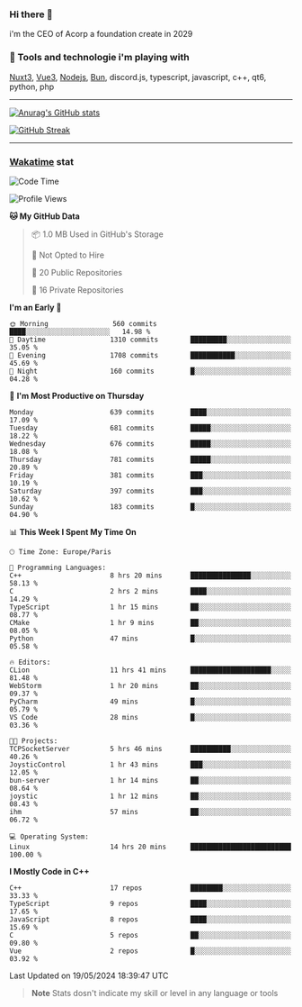 ### Hi there 👋

i'm the CEO of Acorp a foundation create in 2029  

### 🧰 Tools and technologie i'm playing with

[Nuxt3](https://nuxt.com), [Vue3](https://vuejs.org/), [Nodejs](https://nodejs.org), [Bun](https://bun.sh/), discord.js, typescript, javascript, c++, qt6, python, php

---

[![Anurag's GitHub stats](https://github-readme-stats.vercel.app/api?username=ackimixs&show_icons=true&theme=github_dark&count_private=true)](https://www.ackimixs.xyz)

[![GitHub Streak](https://github-readme-streak-stats.herokuapp.com?user=Ackimixs&theme=github-dark-blue&date_format=j%20M%5B%20Y%5D&mode=weekly)](https://git.io/streak-stats)

---
 
 ### [Wakatime](https://wakatime.com/) stat

<!--START_SECTION:waka-->
![Code Time](http://img.shields.io/badge/Code%20Time-1%2C111%20hrs%2039%20mins-blue)

![Profile Views](http://img.shields.io/badge/Profile%20Views-0-blue)

**🐱 My GitHub Data** 

> 📦 1.0 MB Used in GitHub's Storage 
 > 
> 🚫 Not Opted to Hire
 > 
> 📜 20 Public Repositories 
 > 
> 🔑 16 Private Repositories 
 > 
**I'm an Early 🐤** 

```text
🌞 Morning                560 commits         ████░░░░░░░░░░░░░░░░░░░░░   14.98 % 
🌆 Daytime                1310 commits        █████████░░░░░░░░░░░░░░░░   35.05 % 
🌃 Evening                1708 commits        ███████████░░░░░░░░░░░░░░   45.69 % 
🌙 Night                  160 commits         █░░░░░░░░░░░░░░░░░░░░░░░░   04.28 % 
```
📅 **I'm Most Productive on Thursday** 

```text
Monday                   639 commits         ████░░░░░░░░░░░░░░░░░░░░░   17.09 % 
Tuesday                  681 commits         █████░░░░░░░░░░░░░░░░░░░░   18.22 % 
Wednesday                676 commits         █████░░░░░░░░░░░░░░░░░░░░   18.08 % 
Thursday                 781 commits         █████░░░░░░░░░░░░░░░░░░░░   20.89 % 
Friday                   381 commits         ███░░░░░░░░░░░░░░░░░░░░░░   10.19 % 
Saturday                 397 commits         ███░░░░░░░░░░░░░░░░░░░░░░   10.62 % 
Sunday                   183 commits         █░░░░░░░░░░░░░░░░░░░░░░░░   04.90 % 
```


📊 **This Week I Spent My Time On** 

```text
🕑︎ Time Zone: Europe/Paris

💬 Programming Languages: 
C++                      8 hrs 20 mins       ███████████████░░░░░░░░░░   58.13 % 
C                        2 hrs 2 mins        ████░░░░░░░░░░░░░░░░░░░░░   14.29 % 
TypeScript               1 hr 15 mins        ██░░░░░░░░░░░░░░░░░░░░░░░   08.77 % 
CMake                    1 hr 9 mins         ██░░░░░░░░░░░░░░░░░░░░░░░   08.05 % 
Python                   47 mins             █░░░░░░░░░░░░░░░░░░░░░░░░   05.58 % 

🔥 Editors: 
CLion                    11 hrs 41 mins      ████████████████████░░░░░   81.48 % 
WebStorm                 1 hr 20 mins        ██░░░░░░░░░░░░░░░░░░░░░░░   09.37 % 
PyCharm                  49 mins             █░░░░░░░░░░░░░░░░░░░░░░░░   05.79 % 
VS Code                  28 mins             █░░░░░░░░░░░░░░░░░░░░░░░░   03.36 % 

🐱‍💻 Projects: 
TCPSocketServer          5 hrs 46 mins       ██████████░░░░░░░░░░░░░░░   40.26 % 
JoysticControl           1 hr 43 mins        ███░░░░░░░░░░░░░░░░░░░░░░   12.05 % 
bun-server               1 hr 14 mins        ██░░░░░░░░░░░░░░░░░░░░░░░   08.64 % 
joystic                  1 hr 12 mins        ██░░░░░░░░░░░░░░░░░░░░░░░   08.43 % 
ihm                      57 mins             ██░░░░░░░░░░░░░░░░░░░░░░░   06.72 % 

💻 Operating System: 
Linux                    14 hrs 20 mins      █████████████████████████   100.00 % 
```

**I Mostly Code in C++** 

```text
C++                      17 repos            ████████░░░░░░░░░░░░░░░░░   33.33 % 
TypeScript               9 repos             ████░░░░░░░░░░░░░░░░░░░░░   17.65 % 
JavaScript               8 repos             ████░░░░░░░░░░░░░░░░░░░░░   15.69 % 
C                        5 repos             ██░░░░░░░░░░░░░░░░░░░░░░░   09.80 % 
Vue                      2 repos             █░░░░░░░░░░░░░░░░░░░░░░░░   03.92 % 
```




 Last Updated on 19/05/2024 18:39:47 UTC
<!--END_SECTION:waka-->

> **Note**
> Stats dosn't indicate my skill or level in any language or tools
